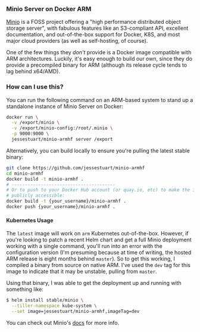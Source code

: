 ### Minio Server on Docker ARM

[Minio][minio-home] is a FOSS project offering a "high performance distributed
object storage server", with fabulous features like an S3-compliant API,
excellent documentation, and out-of-the-box support for Docker, K8S, and most
major cloud providers (as well as self-hosting, of course).

One of the few things they _don't_ provide is a Docker image compatible with
ARM architectures. Luckily, it's easy enough to build our own, since they do
provide a precompiled binary for ARM (although its release cycle tends to lag
behind x64/AMD).

### How can I use this?

You can run the following command on an ARM-based system to stand up
a standalone instance of Minio Server on Docker:

```bash
docker run \
  -v /export/minio \
  -v /export/minio-config:/root/.minio \
  -p 9000:9000 \
  jessestuart/minio-armhf server /export
```

Alternatively, you can build locally to ensure you're pulling the latest stable
binary:

```bash
git clone https://github.com/jessestuart/minio-armhf
cd minio-armhf
docker build -t minio-armhf .
# ---------------------------------------
# Or to push to your Docker Hub account (or quay.io, etc) to make the image
# publicly accessible:
docker build -t {your_username}/minio-armhf .
docker push {your_username}/minio-armhf .
```

#### Kubernetes Usage

The `latest` image will work on `arm` Kubernetes out-of-the-box. However, if
you're looking to patch a recent Helm chart and get a full Minio deployment
working with a single command, you'll run into an error with the configuration
version (I'm presuming because at time of writing, the hosted ARM release is
eight months behind `master`). So to get this working, I compiled a binary from
source on native ARM. I've used the `dev` tag for this image to indicate that it
may be unstable, pulling from `master`.

Using that binary, I was able to get the deployment up and running with
something like:

```bash
$ helm install stable/minio \
  --tiller-namespace kube-system \
  --set image=jessestuart/minio-armhf,imageTag=dev
```

You can check out Minio's [docs][minio-k8s] for more info.

[minio-home]: https://minio.io
[minio-k8s]: https://docs.minio.io/docs/deploy-minio-on-kubernetes
